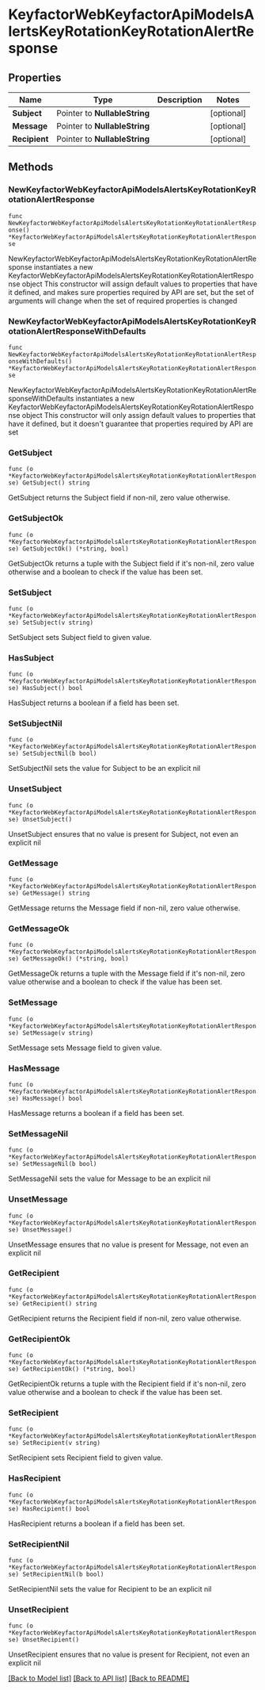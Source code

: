 # KeyfactorWebKeyfactorApiModelsAlertsKeyRotationKeyRotationAlertResponse

## Properties

Name | Type | Description | Notes
------------ | ------------- | ------------- | -------------
**Subject** | Pointer to **NullableString** |  | [optional] 
**Message** | Pointer to **NullableString** |  | [optional] 
**Recipient** | Pointer to **NullableString** |  | [optional] 

## Methods

### NewKeyfactorWebKeyfactorApiModelsAlertsKeyRotationKeyRotationAlertResponse

`func NewKeyfactorWebKeyfactorApiModelsAlertsKeyRotationKeyRotationAlertResponse() *KeyfactorWebKeyfactorApiModelsAlertsKeyRotationKeyRotationAlertResponse`

NewKeyfactorWebKeyfactorApiModelsAlertsKeyRotationKeyRotationAlertResponse instantiates a new KeyfactorWebKeyfactorApiModelsAlertsKeyRotationKeyRotationAlertResponse object
This constructor will assign default values to properties that have it defined,
and makes sure properties required by API are set, but the set of arguments
will change when the set of required properties is changed

### NewKeyfactorWebKeyfactorApiModelsAlertsKeyRotationKeyRotationAlertResponseWithDefaults

`func NewKeyfactorWebKeyfactorApiModelsAlertsKeyRotationKeyRotationAlertResponseWithDefaults() *KeyfactorWebKeyfactorApiModelsAlertsKeyRotationKeyRotationAlertResponse`

NewKeyfactorWebKeyfactorApiModelsAlertsKeyRotationKeyRotationAlertResponseWithDefaults instantiates a new KeyfactorWebKeyfactorApiModelsAlertsKeyRotationKeyRotationAlertResponse object
This constructor will only assign default values to properties that have it defined,
but it doesn't guarantee that properties required by API are set

### GetSubject

`func (o *KeyfactorWebKeyfactorApiModelsAlertsKeyRotationKeyRotationAlertResponse) GetSubject() string`

GetSubject returns the Subject field if non-nil, zero value otherwise.

### GetSubjectOk

`func (o *KeyfactorWebKeyfactorApiModelsAlertsKeyRotationKeyRotationAlertResponse) GetSubjectOk() (*string, bool)`

GetSubjectOk returns a tuple with the Subject field if it's non-nil, zero value otherwise
and a boolean to check if the value has been set.

### SetSubject

`func (o *KeyfactorWebKeyfactorApiModelsAlertsKeyRotationKeyRotationAlertResponse) SetSubject(v string)`

SetSubject sets Subject field to given value.

### HasSubject

`func (o *KeyfactorWebKeyfactorApiModelsAlertsKeyRotationKeyRotationAlertResponse) HasSubject() bool`

HasSubject returns a boolean if a field has been set.

### SetSubjectNil

`func (o *KeyfactorWebKeyfactorApiModelsAlertsKeyRotationKeyRotationAlertResponse) SetSubjectNil(b bool)`

 SetSubjectNil sets the value for Subject to be an explicit nil

### UnsetSubject
`func (o *KeyfactorWebKeyfactorApiModelsAlertsKeyRotationKeyRotationAlertResponse) UnsetSubject()`

UnsetSubject ensures that no value is present for Subject, not even an explicit nil
### GetMessage

`func (o *KeyfactorWebKeyfactorApiModelsAlertsKeyRotationKeyRotationAlertResponse) GetMessage() string`

GetMessage returns the Message field if non-nil, zero value otherwise.

### GetMessageOk

`func (o *KeyfactorWebKeyfactorApiModelsAlertsKeyRotationKeyRotationAlertResponse) GetMessageOk() (*string, bool)`

GetMessageOk returns a tuple with the Message field if it's non-nil, zero value otherwise
and a boolean to check if the value has been set.

### SetMessage

`func (o *KeyfactorWebKeyfactorApiModelsAlertsKeyRotationKeyRotationAlertResponse) SetMessage(v string)`

SetMessage sets Message field to given value.

### HasMessage

`func (o *KeyfactorWebKeyfactorApiModelsAlertsKeyRotationKeyRotationAlertResponse) HasMessage() bool`

HasMessage returns a boolean if a field has been set.

### SetMessageNil

`func (o *KeyfactorWebKeyfactorApiModelsAlertsKeyRotationKeyRotationAlertResponse) SetMessageNil(b bool)`

 SetMessageNil sets the value for Message to be an explicit nil

### UnsetMessage
`func (o *KeyfactorWebKeyfactorApiModelsAlertsKeyRotationKeyRotationAlertResponse) UnsetMessage()`

UnsetMessage ensures that no value is present for Message, not even an explicit nil
### GetRecipient

`func (o *KeyfactorWebKeyfactorApiModelsAlertsKeyRotationKeyRotationAlertResponse) GetRecipient() string`

GetRecipient returns the Recipient field if non-nil, zero value otherwise.

### GetRecipientOk

`func (o *KeyfactorWebKeyfactorApiModelsAlertsKeyRotationKeyRotationAlertResponse) GetRecipientOk() (*string, bool)`

GetRecipientOk returns a tuple with the Recipient field if it's non-nil, zero value otherwise
and a boolean to check if the value has been set.

### SetRecipient

`func (o *KeyfactorWebKeyfactorApiModelsAlertsKeyRotationKeyRotationAlertResponse) SetRecipient(v string)`

SetRecipient sets Recipient field to given value.

### HasRecipient

`func (o *KeyfactorWebKeyfactorApiModelsAlertsKeyRotationKeyRotationAlertResponse) HasRecipient() bool`

HasRecipient returns a boolean if a field has been set.

### SetRecipientNil

`func (o *KeyfactorWebKeyfactorApiModelsAlertsKeyRotationKeyRotationAlertResponse) SetRecipientNil(b bool)`

 SetRecipientNil sets the value for Recipient to be an explicit nil

### UnsetRecipient
`func (o *KeyfactorWebKeyfactorApiModelsAlertsKeyRotationKeyRotationAlertResponse) UnsetRecipient()`

UnsetRecipient ensures that no value is present for Recipient, not even an explicit nil

[[Back to Model list]](../README.md#documentation-for-models) [[Back to API list]](../README.md#documentation-for-api-endpoints) [[Back to README]](../README.md)


